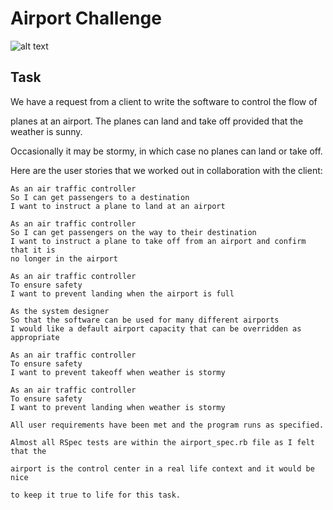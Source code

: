# Airport Challenge

![alt text](https://m.dw.com/image/43469144_401.jpg "Airplane Challenge")



## Task


We have a request from a client to write the software to control the flow of

planes at an airport. The planes can land and take off provided that the
weather is sunny.

Occasionally it may be stormy, in which case no planes can land or take off.

Here are the user stories that we worked out in collaboration with the client:



```
As an air traffic controller
So I can get passengers to a destination
I want to instruct a plane to land at an airport

As an air traffic controller
So I can get passengers on the way to their destination
I want to instruct a plane to take off from an airport and confirm that it is
no longer in the airport

As an air traffic controller
To ensure safety
I want to prevent landing when the airport is full

As the system designer
So that the software can be used for many different airports
I would like a default airport capacity that can be overridden as appropriate

As an air traffic controller
To ensure safety
I want to prevent takeoff when weather is stormy

As an air traffic controller
To ensure safety
I want to prevent landing when weather is stormy
```

```
All user requirements have been met and the program runs as specified.

Almost all RSpec tests are within the airport_spec.rb file as I felt that the

airport is the control center in a real life context and it would be nice

to keep it true to life for this task.
```
